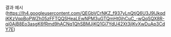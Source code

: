 결과 예시 (https://lh4.googleusercontent.com/QEGbVCrNKZ_f937yLnQtjQ6U3J9IJkqdiKKzVqpBoPWZh05zFFTQQSHeaLEwNPM3uGTQmHt0jhCuC_-wQqSQX8R-qi0AjB8Eo3asgK6fRmd9hACNq1QhSBMJjKQ1Gi7YdU42Xt3jIKvXwDuAp3CdY7E)
